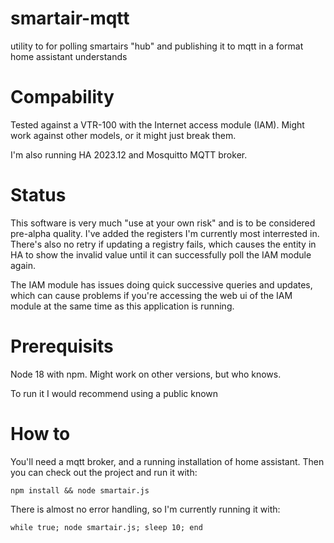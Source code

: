 # smartair-mqtt
utility to for polling smartairs "hub" and publishing it to mqtt in a format home assistant understands

# Compability
Tested against a VTR-100 with the Internet access module (IAM). Might work against other models, or it might just break them.

I'm also running HA 2023.12 and Mosquitto MQTT broker.

# Status
This software is very much "use at your own risk" and is to be considered pre-alpha quality. I've added the registers I'm currently most interrested in. There's also no retry if updating a registry fails, which causes the entity in HA to show the invalid value until it can successfully poll the IAM module again.

The IAM module has issues doing quick successive queries and updates, which can cause problems if you're accessing the web ui of the IAM module at the same time as this application is running.

# Prerequisits
Node 18 with npm. Might work on other versions, but who knows.

To run it I would recommend using a public known

# How to
You'll need a mqtt broker, and a running installation of home assistant. Then you can check out the project and run it with:

`npm install && node smartair.js`

There is almost no error handling, so I'm currently running it with:

`while true; node smartair.js; sleep 10; end`
